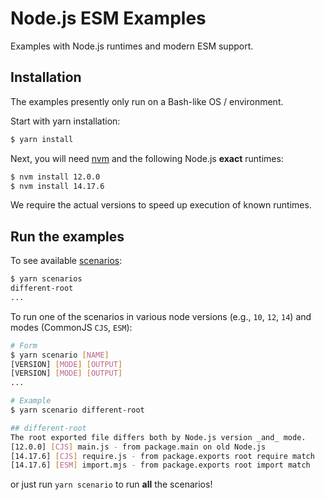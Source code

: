 Node.js ESM Examples
====================

Examples with Node.js runtimes and modern ESM support.

## Installation

The examples presently only run on a Bash-like OS / environment.

Start with yarn installation:

```sh
$ yarn install
```

Next, you will need [nvm](https://github.com/nvm-sh/nvm) and the following Node.js **exact** runtimes:

```sh
$ nvm install 12.0.0
$ nvm install 14.17.6
```

We require the actual versions to speed up execution of known runtimes.

## Run the examples

To see available [scenarios](./scenarios):

```sh
$ yarn scenarios
different-root
...
```

To run one of the scenarios in various node versions (e.g., `10`, `12`, `14`) and modes (CommonJS `CJS`, `ESM`):

```sh
# Form
$ yarn scenario [NAME]
[VERSION] [MODE] [OUTPUT]
[VERSION] [MODE] [OUTPUT]
...

# Example
$ yarn scenario different-root

## different-root
The root exported file differs both by Node.js version _and_ mode.
[12.0.0] [CJS] main.js - from package.main on old Node.js
[14.17.6] [CJS] require.js - from package.exports root require match
[14.17.6] [ESM] import.mjs - from package.exports root import match
```

or just run `yarn scenario` to run **all** the scenarios!
